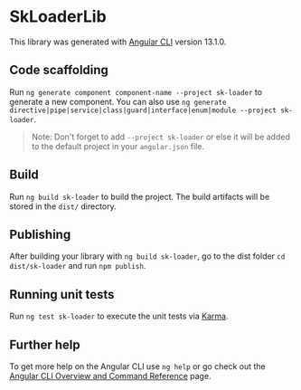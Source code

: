 # SkLoaderLib

This library was generated with [Angular CLI](https://github.com/angular/angular-cli) version 13.1.0.

## Code scaffolding

Run `ng generate component component-name --project sk-loader` to generate a new component. You can also use `ng generate directive|pipe|service|class|guard|interface|enum|module --project sk-loader`.
> Note: Don't forget to add `--project sk-loader` or else it will be added to the default project in your `angular.json` file. 

## Build

Run `ng build sk-loader` to build the project. The build artifacts will be stored in the `dist/` directory.

## Publishing

After building your library with `ng build sk-loader`, go to the dist folder `cd dist/sk-loader` and run `npm publish`.

## Running unit tests

Run `ng test sk-loader` to execute the unit tests via [Karma](https://karma-runner.github.io).

## Further help

To get more help on the Angular CLI use `ng help` or go check out the [Angular CLI Overview and Command Reference](https://angular.io/cli) page.
